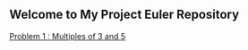## Welcome to My Project Euler Repository

[Problem 1 : Multiples of 3 and 5](https://github.com/ashirwadsangwan/Project-Euler/blob/master/Problem%201.py)


